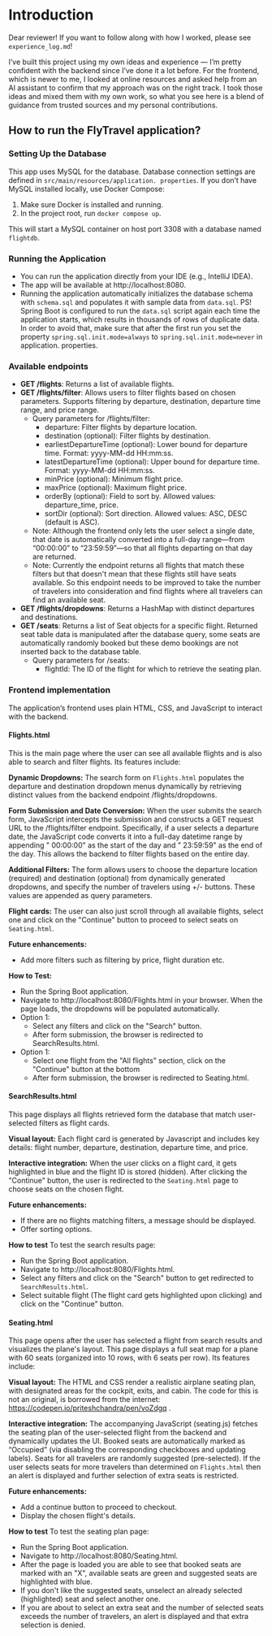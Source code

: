 # Introduction

Dear reviewer! If you want to follow along with how I worked, please see `experience_log.md`!

I’ve built this project using my own ideas and experience — I’m pretty confident with the backend since I’ve done it 
a lot before. For the frontend, which is newer to me, I looked at online resources and asked help from an AI assistant 
to confirm that my approach was on the right track. I took those ideas and mixed them with my own work, so what you see here is a blend of guidance from trusted sources and my personal contributions.

## How to run the FlyTravel application?

### Setting Up the Database
This app uses MySQL for the database. Database connection settings are defined in `src/main/resources/application.
properties`. If you don’t have MySQL installed locally, use Docker Compose:
1. Make sure Docker is installed and running.
2. In the project root, run `docker compose up`.

This will start a MySQL container on host port 3308 with a database named `flightdb`.

### Running the Application
- You can run the application directly from your IDE (e.g., IntelliJ IDEA).
- The app will be available at http://localhost:8080.
- Running the application automatically initializes the database schema with `schema.sql` and populates it with 
  sample data from `data.sql`. PS! Spring Boot is configured to run the `data.sql` script again each time the 
  application starts, which results in thousands of rows of duplicate data. In order to avoid that, make sure that 
  after the first run you set the property `spring.sql.init.mode=always` to `spring.sql.init.mode=never` in application.
  properties.

### Available endpoints
- **GET /flights**: Returns a list of available flights.
- **GET /flights/filter**: Allows users to filter flights based on chosen parameters. Supports filtering by 
  departure, destination, departure time range, and price range.
  - Query parameters for /flights/filter:
    - departure: Filter flights by departure location. 
    - destination (optional): Filter flights by destination. 
    - earliestDepartureTime (optional): Lower bound for departure time. Format: yyyy-MM-dd HH:mm:ss. 
    - latestDepartureTime (optional): Upper bound for departure time. Format: yyyy-MM-dd HH:mm:ss. 
    - minPrice (optional): Minimum flight price. 
    - maxPrice (optional): Maximum flight price. 
    - orderBy (optional): Field to sort by. Allowed values: departure_time, price. 
    - sortDir (optional): Sort direction. Allowed values: ASC, DESC (default is ASC).
  - Note: Although the frontend only lets the user select a single date, that date is automatically converted into a full-day range—from “00:00:00” to “23:59:59”—so that all flights departing on that day are returned.
  - Note: Currently the endpoint returns all flights that match these filters but that doesn't mean that these 
    flights still have seats available. So this endpoint needs to be improved to take the number of travelers into 
    consideration and find flights where all travelers can find an available seat.
- **GET /flights/dropdowns**: Returns a HashMap with distinct departures and destinations.
- **GET /seats**: Returns a list of Seat objects for a specific flight. Returned seat table data is manipulated 
  after the database query, some seats are automatically randomly booked but these demo bookings are not inserted 
  back to the database table.
  - Query parameters for /seats:
    - flightId: The ID of the flight for which to retrieve the seating plan.


### Frontend implementation
The application’s frontend uses plain HTML, CSS, and JavaScript to interact with the backend.

#### Flights.html
This is the main page where the user can see all available flights and is also able to search and filter flights. 
Its features include:

**Dynamic Dropdowns:** The search form on `Flights.html` populates the departure and destination dropdown menus 
dynamically by retrieving distinct values from the backend endpoint /flights/dropdowns.

**Form Submission and Date Conversion:** When the user submits the search form, JavaScript intercepts the submission 
and constructs a GET request URL to the /flights/filter endpoint. Specifically, if a user selects a departure date, the JavaScript code converts it into a full-day datetime range by appending " 00:00:00" as the start of the day and " 23:59:59" as the end of the day. This allows the backend to filter flights based on the entire day.

**Additional Filters:** The form allows users to choose the departure location (required) and destination 
(optional) from dynamically generated dropdowns, and specify the number of travelers using +/- buttons. These values are appended as query 
parameters.

**Flight cards:** The user can also just scroll through all available flights, select one and click on the 
"Continue" button to proceed to select seats on `Seating.html`.

**Future enhancements:**
- Add more filters such as filtering by price, flight duration etc.

**How to Test:** 
- Run the Spring Boot application.
- Navigate to http://localhost:8080/Flights.html in your browser. When the page loads, the dropdowns will be 
populated automatically. 
- Option 1:
  - Select any filters and click on the "Search" button.
  - After form submission, the browser is redirected to SearchResults.html.
- Option 1: 
  - Select one flight from the "All flights" section, click on the "Continue" button at the bottom
  - After form submission, the browser is redirected to Seating.html.

#### SearchResults.html
This page displays all flights retrieved form the database that match user-selected filters as flight cards. 

**Visual layout:** Each flight card is generated by Javascript and includes key details: flight number, departure, destination, departure time, and price. 

**Interactive integration:** When the user clicks on a flight card, it gets highlighted in blue and the flight ID is stored (hidden). After clicking the 
"Continue" button, the user is redirected to the `Seating.html` page to choose seats on the chosen flight.

**Future enhancements:**
- If there are no flights matching filters, a message should be displayed.
- Offer sorting options.

**How to test**
To test the search results page:
- Run the Spring Boot application.
- Navigate to http://localhost:8080/Flights.html.
- Select any filters and click on the "Search" button to get redirected to `SearchResults.html`.
- Select suitable flight (The flight card gets highlighted upon clicking) and click on the "Continue" button.

#### Seating.html
This page opens after the user has selected a flight from search results and visualizes the plane's layout. This 
page displays a full seat map for a plane with 60 seats (organized into 10 rows, with 6 seats per row). Its features 
include:

**Visual layout:** The HTML and CSS render a realistic airplane seating plan, with designated areas for the cockpit, 
exits, and cabin. The code for this is not an original, is borrowed from the internet: https://codepen.io/priteshchandra/pen/voZdgq .

**Interactive integration:** The accompanying JavaScript (seating.js) fetches the seating plan of the user-selected 
flight from the backend and dynamically updates the UI. Booked seats are automatically marked as 
“Occupied” (via disabling the corresponding checkboxes and updating labels). Seats for all travelers are randomly 
suggested (pre-selected). If the user selects seats for more travelers than determined on `Flights.html` then an alert is 
displayed and further selection of extra seats is restricted.

**Future enhancements:**
- Add a continue button to proceed to checkout.
- Display the chosen flight's details.

**How to test** 
To test the seating plan page:
- Run the Spring Boot application.
- Navigate to http://localhost:8080/Seating.html.
- After the page is loaded you are able to see that booked seats are marked with an "X", available seats are green 
  and suggested seats are highlighted with blue.
- If you don't like the suggested seats, unselect an already selected (highlighted) seat and select another one.
- If you are about to select an extra seat and the number of selected seats exceeds the number of travelers, an alert 
  is displayed and that extra selection is denied.
